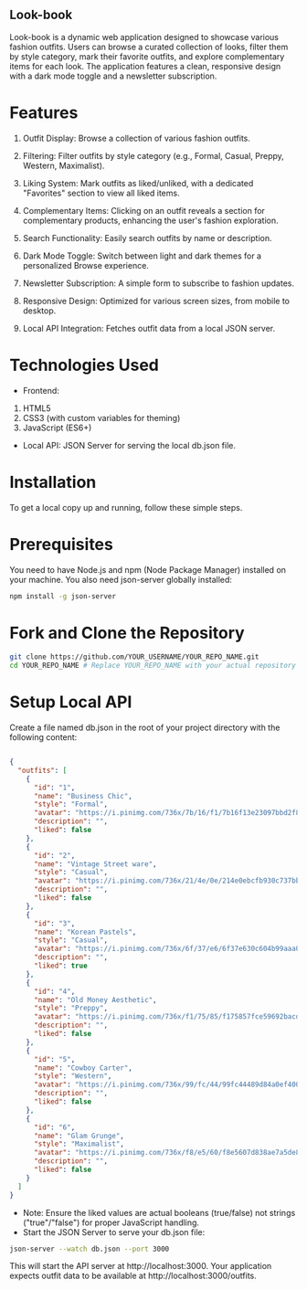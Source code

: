 ## Look-book
Look-book is a dynamic web application designed to showcase various fashion outfits. Users can browse a curated collection of looks, filter them by style category, mark their favorite outfits, and explore complementary items for each look. The application features a clean, responsive design with a dark mode toggle and a newsletter subscription.

# Features
1. Outfit Display: Browse a collection of various fashion outfits.

2. Filtering: Filter outfits by style category (e.g., Formal, Casual, Preppy, Western, Maximalist).

3. Liking System: Mark outfits as liked/unliked, with a dedicated "Favorites" section to view all liked items.

4. Complementary Items: Clicking on an outfit reveals a section for complementary products, enhancing the user's fashion exploration.

5. Search Functionality: Easily search outfits by name or description.

6. Dark Mode Toggle: Switch between light and dark themes for a personalized Browse experience.

7. Newsletter Subscription: A simple form to subscribe to fashion updates.

8. Responsive Design: Optimized for various screen sizes, from mobile to desktop.

9. Local API Integration: Fetches outfit data from a local JSON server.

# Technologies Used
- Frontend:
1. HTML5
2. CSS3 (with custom variables for theming)
3. JavaScript (ES6+)

- Local API:
JSON Server for serving the local db.json file.

# Installation
To get a local copy up and running, follow these simple steps.

# Prerequisites
You need to have Node.js and npm (Node Package Manager) installed on your machine.
You also need json-server globally installed:

```bash
npm install -g json-server
```
# Fork and Clone the Repository
```bash
git clone https://github.com/YOUR_USERNAME/YOUR_REPO_NAME.git
cd YOUR_REPO_NAME # Replace YOUR_REPO_NAME with your actual repository name
```
# Setup Local API
Create a file named db.json in the root of your project directory with the following content:

```JSON

{
  "outfits": [
    {
      "id": "1",
      "name": "Business Chic",
      "style": "Formal",
      "avatar": "https://i.pinimg.com/736x/7b/16/f1/7b16f13e23097bbd2f8bc8930b50c141.jpg",
      "description": "",
      "liked": false
    },
    {
      "id": "2",
      "name": "Vintage Street ware",
      "style": "Casual",
      "avatar": "https://i.pinimg.com/736x/21/4e/0e/214e0ebcfb930c737bb6659c02ccde39.jpg",
      "description": "",
      "liked": false
    },
    {
      "id": "3",
      "name": "Korean Pastels",
      "style": "Casual",
      "avatar": "https://i.pinimg.com/736x/6f/37/e6/6f37e630c604b99aaa0cd5baab438459.jpg",
      "description": "",
      "liked": true
    },
    {
      "id": "4",
      "name": "Old Money Aesthetic",
      "style": "Preppy",
      "avatar": "https://i.pinimg.com/736x/f1/75/85/f175857fce59692bacda2cf2ea36c2da.jpg",
      "description": "",
      "liked": false
    },
    {
      "id": "5",
      "name": "Cowboy Carter",
      "style": "Western",
      "avatar": "https://i.pinimg.com/736x/99/fc/44/99fc44489d84a0ef400bc0b94763135b.jpg",
      "description": "",
      "liked": false
    },
    {
      "id": "6",
      "name": "Glam Grunge",
      "style": "Maximalist",
      "avatar": "https://i.pinimg.com/736x/f8/e5/60/f8e5607d838ae7a5de8c5e5c7a632315.jpg",
      "description": "",
      "liked": false
    }
  ]
}
```
- Note: Ensure the liked values are actual booleans (true/false) not strings ("true"/"false") for proper JavaScript handling.
- Start the JSON Server to serve your db.json file:

```bash
json-server --watch db.json --port 3000
```
This will start the API server at http://localhost:3000. Your application expects outfit data to be available at http://localhost:3000/outfits.

